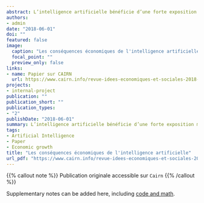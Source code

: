 ```yaml
---
abstract: L’intelligence artificielle bénéficie d’une forte exposition médiatique et génère de nombreuses spéculations sur le futur de l’emploi. Quels effets attendre de la diffusion des données et algorithmes au-delà de leurs secteurs traditionnels ? 
authors:
- admin
date: "2018-06-01"
doi: ""
featured: false
image:
  caption: "Les conséquences économiques de l'intelligence artificielle"
  focal_point: ""
  preview_only: false
links:
- name: Papier sur CAIRN
  url: https://www.cairn.info/revue-idees-economiques-et-sociales-2018-2-page-27.htm?contenu=article
projects:
- internal-project
publication: ""
publication_short: ""
publication_types:
- "2"
publishDate: "2018-06-01"
summary: L’intelligence artificielle bénéficie d’une forte exposition médiatique et génère de nombreuses spéculations sur le futur de l’emploi. Quels effets attendre de la diffusion des données et algorithmes au-delà de leurs secteurs traditionnels ?
tags:
- Artificial Intelligence
- Paper
- Economic growth
title: "Les conséquences économiques de l'intelligence artificielle"
url_pdf: "https://www.cairn.info/revue-idees-economiques-et-sociales-2018-2-page-27.htm?contenu=article"
---
```


<!------ AUTRES OPTIONS POSSIBLES
url_code: '#'
url_dataset: '#'
url_pdf: "https://www.cairn.info/revue-idees-economiques-et-sociales-2015-2-page-14.htm"
url_poster: '#'
url_project: ""
url_slides: ""
url_source: '#'
url_video: '#'
slides: example
------>

{{% callout note %}}
Publication originale accessible sur `Cairn`
{{% /callout %}}

Supplementary notes can be added here, including [code and math](https://sourcethemes.com/academic/docs/writing-markdown-latex/).
